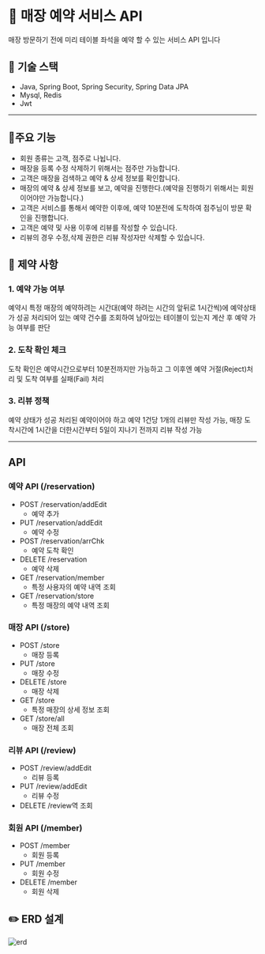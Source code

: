 # :convenience_store: 매장 예약 서비스 API
매장 방문하기 전에 미리 테이블 좌석을 예약 할 수 있는 서비스 API 입니다

## :wrench: 기술 스택
- Java, Spring Boot, Spring Security, Spring Data JPA
- Mysql, Redis
- Jwt
---
## :page_facing_up:주요 기능
- 회원 종류는 고객, 점주로 나뉩니다.
- 매장을 등록 수정 삭제하기 위해서는 점주만 가능합니다.
- 고객은 매장을 검색하고 예약 & 상세 정보를 확인합니다.
- 매장의 예약 & 상세 정보를 보고, 예약을 진행한다.(예약을 진행하기 위해서는 회원이어야만 가능합니다.)
- 고객은 서비스를 통해서 예약한 이후에, 예약 10분전에 도착하여 점주님이 방문 확인을 진행합니다.
- 고객은 예약 및 사용 이후에 리뷰를 작성할 수 있습니다.
- 리뷰의 경우 수정,삭제 권한은 리뷰 작성자만 삭제할 수 있습니다.

## :construction: 제약 사항
### 1. 예약 가능 여부  
예약시 특정 매장의 예약하려는 시간대(예약 하려는 시간의 앞뒤로 1시간씩)에 예약상태가 성공 처리되어 있는 예약 건수를 조회하여
남아있는 테이블이 있는지 계산 후 예약 가능 여부를 판단

### 2. 도착 확인 체크
도착 확인은 예약시간으로부터 10분전까지만 가능하고 그 이후엔 예약 거절(Reject)처리 및 도착 여부를 실패(Fail) 처리

### 3. 리뷰 정책
예약 상태가 성공 처리된 예약이어야 하고 예약 1건당 1개의 리뷰만 작성 가능, 매장 도착시간에 1시간을 더한시간부터 5일이 지나기 전까지 리뷰 작성 가능

---
## API
### 예약 API (/reservation)
- POST /reservation/addEdit
  - 예약 추가
- PUT /reservation/addEdit
  - 예약 수정
- POST /reservation/arrChk
  - 예약 도착 확인
- DELETE /reservation
  - 예약 삭제
- GET /reservation/member
  - 특정 사용자의 예약 내역 조회
- GET /reservation/store
  - 특정 매장의 예약 내역 조회

### 매장 API (/store)
- POST /store
  - 매장 등록
- PUT /store
  - 매장 수정
- DELETE /store
  - 매장 삭제
- GET /store
  - 특정 매장의 상세 정보 조회
- GET /store/all
  - 매장 전체 조회
  
### 리뷰 API (/review)
- POST /review/addEdit
  - 리뷰 등록
- PUT /review/addEdit
  - 리뷰 수정
- DELETE /review역 조회

### 회원 API (/member)
- POST /member
  - 회원 등록
- PUT /member
  - 회원 수정
- DELETE /member
  - 회원 삭제

## :pencil2: ERD 설계
![erd](https://github.com/ysg2020/reservation/assets/70841944/47cd5cd7-0b9a-4aa4-a6bb-b5d59d7860b5)
